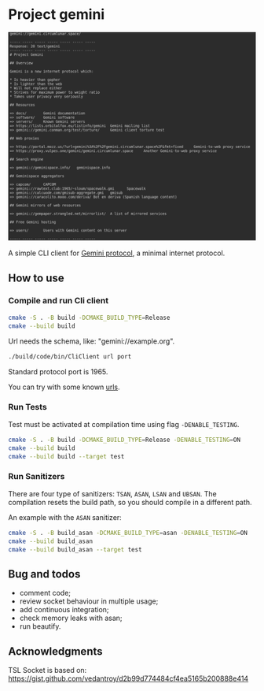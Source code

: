 # Project gemini

![CLI use of gemini](Picture.png)

A simple CLI client for [Gemini protocol](https://gemini.circumlunar.space/), a minimal internet protocol.

## How to use 

### Compile and run Cli client

``` bash
cmake -S . -B build -DCMAKE_BUILD_TYPE=Release
cmake --build build
```

Url needs the schema, like: "gemini://example.org".

``` bash
./build/code/bin/CliClient url port
```

Standard protocol port is 1965.

You can try with some known [urls](https://gemini.circumlunar.space/servers/).


### Run Tests

Test must be activated at compilation time using flag ```-DENABLE_TESTING```.

``` bash
cmake -S . -B build -DCMAKE_BUILD_TYPE=Release -DENABLE_TESTING=ON
cmake --build build 
cmake --build build --target test
```

### Run Sanitizers

There are four type of sanitizers: ```TSAN```, ```ASAN```, ```LSAN``` and ```UBSAN```.
The compilation resets the build path, so you should compile in a different path.

An example with the ```ASAN``` sanitizer:
``` bash
cmake -S . -B build_asan -DCMAKE_BUILD_TYPE=asan -DENABLE_TESTING=ON
cmake --build build_asan
cmake --build build_asan --target test
```

## Bug and todos

* comment code;
* review socket behaviour in multiple usage;
* add continuous integration;
* check memory leaks with asan;
* run beautify.


## Acknowledgments 

TSL Socket is based on: https://gist.github.com/vedantroy/d2b99d774484cf4ea5165b200888e414